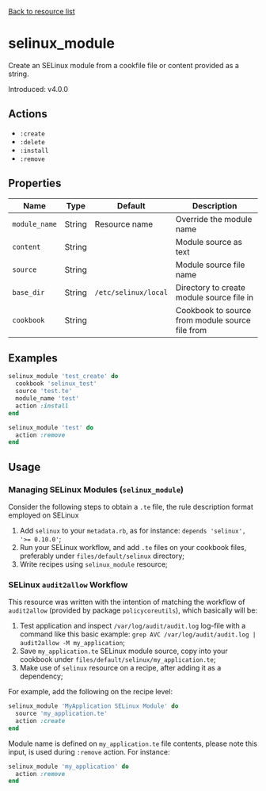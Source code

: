 [Back to resource list](../README.md#resources)

# selinux_module

Create an SELinux module from a cookfile file or content provided as a string.

Introduced: v4.0.0

## Actions

- `:create`
- `:delete`
- `:install`
- `:remove`

## Properties

| Name          | Type   | Default              | Description                                     |
| ------------- | ------ | -------------------- | ----------------------------------------------- |
| `module_name` | String | Resource name        | Override the module name                        |
| `content`     | String |                      | Module source as text                           |
| `source`      | String |                      | Module source file name                         |
| `base_dir`    | String | `/etc/selinux/local` | Directory to create module source file in       |
| `cookbook`    | String |                      | Cookbook to source from module source file from |

## Examples

```ruby
selinux_module 'test_create' do
  cookbook 'selinux_test'
  source 'test.te'
  module_name 'test'
  action :install
end
```

```ruby
selinux_module 'test' do
  action :remove
end
```

## Usage

### Managing SELinux Modules (`selinux_module`)

Consider the following steps to obtain a `.te` file, the rule description format employed on SELinux

1. Add `selinux` to your `metadata.rb`, as for instance: `depends 'selinux', '>= 0.10.0'`;
2. Run your SELinux workflow, and add `.te` files on your cookbook files, preferably under `files/default/selinux` directory;
3. Write recipes using `selinux_module` resource;

### SELinux `audit2allow` Workflow

This resource was written with the intention of matching the workflow of `audit2allow` (provided by package `policycoreutils`), which basically will be:

1. Test application and inspect `/var/log/audit/audit.log` log-file with a command like this basic example: `grep AVC /var/log/audit/audit.log | audit2allow -M my_application`;
2. Save `my_application.te` SELinux module source, copy into your cookbook under `files/default/selinux/my_application.te`;
3. Make use of `selinux` resource on a recipe, after adding it as a dependency;

For example, add the following on the recipe level:

```ruby
selinux_module 'MyApplication SELinux Module' do
  source 'my_application.te'
  action :create
end
```

Module name is defined on `my_application.te` file contents, please note this input, is used during `:remove` action. For instance:

```ruby
selinux_module 'my_application' do
  action :remove
end
```
